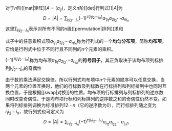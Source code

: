 对于$n$阶[[mat|矩阵]]$A=(a_{ij})$，定义$n$阶[[det|行列式]]$|A|$为
$$
D=|A|=\sum_{j_1j_2\cdots j_n}(-1)^{\tau(j_1j_2\cdots j_n)}a_{1j_1}a_{2j_2}\cdots a_{nj_n}
$$
这里$\sum_{j_1j_2\cdots j_n}$表示对所有不同的$n$级[[permutation|排列]]求和

式子中的任意乘积式项$a_{1j_1}a_{2j_2}\cdots a_{nj_n}$称为行列式的一个**均匀分布项**，简称**均布项**。它恰是行列式中位于不同行且不同列的$n$个元素的乘积。

$(-1)^{\tau(j_1j_2\cdots j_n)}$称为均布项$a_{1j_1}a_{2j_2}\cdots a_{nj_n}$的**符号因子**，其正负取决于该均布项列标排列$j_1j_2\cdots j_n$的奇偶性

由于数的乘法满足交换律，所以行列式均布项中$n$个元素的顺序可以任意交换，当两个元素的位置互换时，他们的行标数及列标数在行标排列和列标排列中也同时互换位置，于是根据[[swap|对换]]的性质，均布项的行标排列与列标排列的逆序数同时改变奇偶性，于是均布项行标和列标排列的逆序数之和的奇偶性仍然不变。如果将列标排列调换为标准排列$12\cdots n$（它的逆序数为$0$），而行标排列随之变为$i_1i_2\cdots i_n$，故行列式也可定义为
$$
D=|A|=\sum_{i_1i_2\cdots i_n}(-1)^{\tau(i_1i_2\cdots i_n)}a_{i_11}a_{i_22}\cdots a_{i_nn}
$$